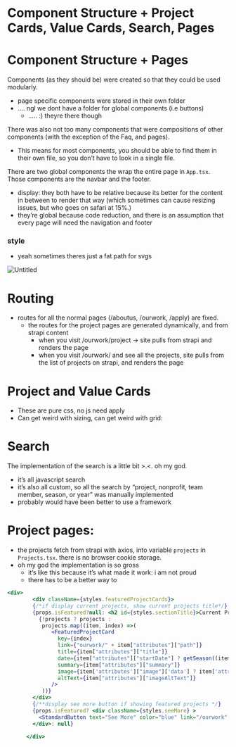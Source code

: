 # Component Structure + Project Cards, Value Cards, Search, Pages

# Component Structure + Pages

Components (as they should be) were created so that they could be used modularly. 

- page specific components were stored in their own folder
- …. ngl we dont have a folder for global components (i.e buttons)
    - ….. :) theyre there though

There was also not too many components that were compositions of other components (with the exception of the Faq, and pages).  

- This means for most components, you should be able to find them in their own file, so you don’t have to look in a single file.

There are two global components the wrap the entire page in `App.tsx`. Those components are the navbar and the footer. 

- display: they both have to be relative because its better for the content in between to render that way (which sometimes can cause resizing issues, but who goes on safari at 15%.)
- they’re global because code reduction, and there is an assumption that every page will need the navigation and footer

### style

- yeah sometimes theres just a fat path for svgs

![Untitled](Component%20Structure%20+%20Project%20Cards,%20Value%20Cards,%20%2076adca64cd20447f90a6a69b7ef70b32/Untitled.png)

# Routing

- routes for all the normal pages (/aboutus, /ourwork, /apply) are fixed.
    - the routes for the project pages are generated dynamically, and from strapi content
        - when you visit /ourwork/project → site pulls from strapi and renders the page
        - when you visit /ourwork/ and see all the projects, site pulls from the list of projects on strapi, and renders the page

# Project and Value Cards

- These are pure css, no js need apply
- Can get weird with sizing, can get weird with grid:

# Search

The implementation of the search is a little bit >.<. oh my god. 

- it’s all javascript search
- it’s also all custom, so all the search by “project, nonprofit, team member, season, or year” was manually implemented
- probably would have been better to use a framework

# Project pages:

- the projects fetch from strapi with axios, into variable `projects` in `Projects.tsx`. there is no browser cookie storage.
- oh my god the implementation is so gross
    - it’s like this because it’s what made it work: i am not proud
    - there has to be a better way to

```jsx
<div>
        <div className={styles.featuredProjectCards}>
        {/*if display current projects, show current projects title*/}
        {props.isFeatured?null: <h2 id={styles.sectionTitle}>Current Projects</h2>}
          {!projects ? projects : 
           projects.map((item, index) =>(
              <FeaturedProjectCard
                key={index}
                link={"ourwork/" + item["attributes"]["path"]}
                title={item["attributes"]["title"]}
                date={item["attributes"]["startDate"] ? getSeason((item["attributes"]["startDate"] as string).substring(5,7) as unknown as number) +  " " + (item["attributes"]["startDate"] as string).substring(0,4) : ""}
                summary={item["attributes"]["summary"]}
                image={item['attributes']["image"]['data'] ? item['attributes']["image"]["data"][0]["attributes"]["url"] : "https://plugins.jetbrains.com/files/16260/113019/icon/pluginIcon.png"}
                altText={item["attributes"]["imageAltText"]}
              />
           ))}
        </div>
        {/**display see more button if showing featured projects */}
        {props.isFeatured? <div className={styles.seeMore} >
          <StandardButton text="See More" color="blue" link="/ourwork" />
        </div>: null}
        
      </div>
```